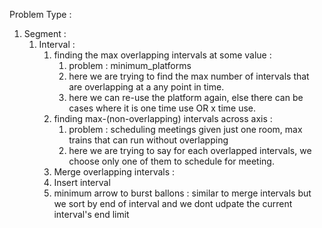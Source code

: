 Problem Type :

1. Segment :
   1. Interval :
      1. finding the max overlapping intervals at some value : 
         1. problem : minimum_platforms
         2. here we are trying to find the max number of intervals that are overlapping at a any point in time.
         3. here we can re-use the platform again, else there can be cases where it is one time use OR x time use.
      2. finding max-(non-overlapping) intervals across axis :
         1. problem : scheduling meetings given just one room, max trains that can run without overlapping
         2. here we are trying to say for each overlapped intervals, we choose only one of them to schedule for meeting.
      3. Merge overlapping intervals : 
      4. Insert interval
      5. minimum arrow to burst ballons : similar to merge intervals but we sort by end of interval and we dont udpate the current interval's end limit 